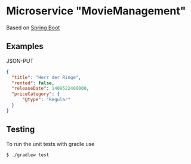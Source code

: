 # Microservice "MovieManagement"

Based on [Spring Boot](http://projects.spring.io/spring-boot/)



## Examples

JSON-PUT

```json
{
  "title": "Herr der Ringe",
  "rented": false,
  "releaseDate": 1409522400000,
  "priceCategory": {
      "@type": "Regular"
  }
}
```

## Testing

To run the unit tests with gradle use

```shell
$ ./gradlew test
```
